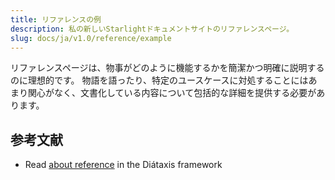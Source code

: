 ```yaml
---
title: リファレンスの例
description: 私の新しいStarlightドキュメントサイトのリファレンスページ。
slug: docs/ja/v1.0/reference/example
---
```


リファレンスページは、物事がどのように機能するかを簡潔かつ明確に説明するのに理想的です。
物語を語ったり、特定のユースケースに対処することにはあまり関心がなく、文書化している内容について包括的な詳細を提供する必要があります。

## 参考文献

* Read [about reference](https://diataxis.fr/reference/) in the Diátaxis framework
